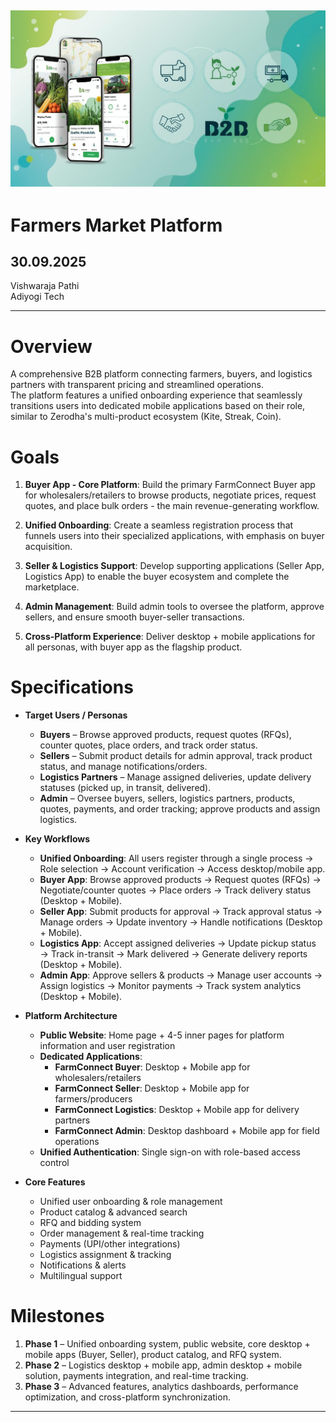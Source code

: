 ## ![Farmers Market Platform](farm-image.jpg)

# Farmers Market Platform

## 30.09.2025

Vishwaraja Pathi  
Adiyogi Tech

---

# Overview

A comprehensive B2B platform connecting farmers, buyers, and logistics partners with transparent pricing and streamlined operations.  
The platform features a unified onboarding experience that seamlessly transitions users into dedicated mobile applications based on their role, similar to Zerodha's multi-product ecosystem (Kite, Streak, Coin).

# Goals

1. **Buyer App - Core Platform**: Build the primary FarmConnect Buyer app for wholesalers/retailers to browse products, negotiate prices, request quotes, and place bulk orders - the main revenue-generating workflow.

2. **Unified Onboarding**: Create a seamless registration process that funnels users into their specialized applications, with emphasis on buyer acquisition.

3. **Seller & Logistics Support**: Develop supporting applications (Seller App, Logistics App) to enable the buyer ecosystem and complete the marketplace.

4. **Admin Management**: Build admin tools to oversee the platform, approve sellers, and ensure smooth buyer-seller transactions.

5. **Cross-Platform Experience**: Deliver desktop + mobile applications for all personas, with buyer app as the flagship product.


# Specifications

- **Target Users / Personas**
  - **Buyers** – Browse approved products, request quotes (RFQs), counter quotes, place orders, and track order status.
  - **Sellers** – Submit product details for admin approval, track product status, and manage notifications/orders.
  - **Logistics Partners** – Manage assigned deliveries, update delivery statuses (picked up, in transit, delivered).
  - **Admin** – Oversee buyers, sellers, logistics partners, products, quotes, payments, and order tracking; approve products and assign logistics.

- **Key Workflows**
  - **Unified Onboarding**: All users register through a single process → Role selection → Account verification → Access desktop/mobile app.
  - **Buyer App**: Browse approved products → Request quotes (RFQs) → Negotiate/counter quotes → Place orders → Track delivery status (Desktop + Mobile).
  - **Seller App**: Submit products for approval → Track approval status → Manage orders → Update inventory → Handle notifications (Desktop + Mobile).
  - **Logistics App**: Accept assigned deliveries → Update pickup status → Track in-transit → Mark delivered → Generate delivery reports (Desktop + Mobile).
  - **Admin App**: Approve sellers & products → Manage user accounts → Assign logistics → Monitor payments → Track system analytics (Desktop + Mobile).

- **Platform Architecture**
  - **Public Website**: Home page + 4-5 inner pages for platform information and user registration
  - **Dedicated Applications**: 
    - **FarmConnect Buyer**: Desktop + Mobile app for wholesalers/retailers
    - **FarmConnect Seller**: Desktop + Mobile app for farmers/producers
    - **FarmConnect Logistics**: Desktop + Mobile app for delivery partners
    - **FarmConnect Admin**: Desktop dashboard + Mobile app for field operations
  - **Unified Authentication**: Single sign-on with role-based access control

- **Core Features**
  - Unified user onboarding & role management
  - Product catalog & advanced search  
  - RFQ and bidding system  
  - Order management & real-time tracking  
  - Payments (UPI/other integrations)  
  - Logistics assignment & tracking  
  - Notifications & alerts  
  - Multilingual support

# Milestones

1. **Phase 1** – Unified onboarding system, public website, core desktop + mobile apps (Buyer, Seller), product catalog, and RFQ system.  
2. **Phase 2** – Logistics desktop + mobile app, admin desktop + mobile solution, payments integration, and real-time tracking.  
3. **Phase 3** – Advanced features, analytics dashboards, performance optimization, and cross-platform synchronization.

---
